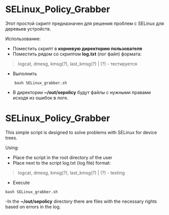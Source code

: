 # SELinux_Policy_Grabber
Этот простой скрипт предназначен для решения проблем с SELinux для деревьев устройств. 

Использование:
- Поместить скрипт в **корневую директорию пользователя**
- Поместить рядом со скриптом **log.txt** (лог файл) формата:
> logcat, dmesg, kmsg(?), last_kmsg(?)           |          (?) - тестируется
- Выполнить 
```
    bash SELinux_grabber.sh
```

- В директории **~/out/sepolicy** будут файлы с нужными правами исходя из ошибок в логе.



# SELinux_Policy_Grabber
This simple script is designed to solve problems with SELinux for device trees.

Using: 
- Place the script in the root directory of the user 
- Place next to the script log.txt (log file) format: 
> logcat, dmesg, kmsg(?), last_kmsg(?)           |          (?) - testing

- Execute
```
bash SELinux_grabber.sh
```
-In the **~/out/sepolicy** directory there are files with the necessary rights based on errors in the log.
